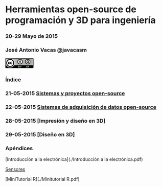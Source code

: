 # Herramientas open-source de programación y 3D para ingeniería 

### 20-29 Mayo de 2015

### José Antonio Vacas @javacasm
![CCbySA](imagenes/CCbySQ_88x31.png)


### [Índice](indice.md)

### 21-05-2015 [Sistemas y proyectos open-source](Curso-Ingenieros-21052015.md)

### 22-05-2015 [Sistemas de adquisición de datos open-source](Curso-Ingenieros-22052015.md)

### 28-05-2015 [Impresión y diseño en 3D]

### 29-05-2015 [Diseño en 3D]

### Apéndices

[Introducción a la electrónica](./Introducción a la electrónica.pdf)

[Sensores](./Sensores.pdf)

[MiniTutorial R](./Minitutorial R.pdf)